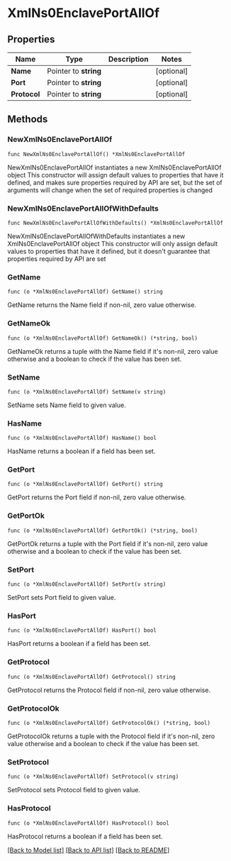 # XmlNs0EnclavePortAllOf

## Properties

Name | Type | Description | Notes
------------ | ------------- | ------------- | -------------
**Name** | Pointer to **string** |  | [optional] 
**Port** | Pointer to **string** |  | [optional] 
**Protocol** | Pointer to **string** |  | [optional] 

## Methods

### NewXmlNs0EnclavePortAllOf

`func NewXmlNs0EnclavePortAllOf() *XmlNs0EnclavePortAllOf`

NewXmlNs0EnclavePortAllOf instantiates a new XmlNs0EnclavePortAllOf object
This constructor will assign default values to properties that have it defined,
and makes sure properties required by API are set, but the set of arguments
will change when the set of required properties is changed

### NewXmlNs0EnclavePortAllOfWithDefaults

`func NewXmlNs0EnclavePortAllOfWithDefaults() *XmlNs0EnclavePortAllOf`

NewXmlNs0EnclavePortAllOfWithDefaults instantiates a new XmlNs0EnclavePortAllOf object
This constructor will only assign default values to properties that have it defined,
but it doesn't guarantee that properties required by API are set

### GetName

`func (o *XmlNs0EnclavePortAllOf) GetName() string`

GetName returns the Name field if non-nil, zero value otherwise.

### GetNameOk

`func (o *XmlNs0EnclavePortAllOf) GetNameOk() (*string, bool)`

GetNameOk returns a tuple with the Name field if it's non-nil, zero value otherwise
and a boolean to check if the value has been set.

### SetName

`func (o *XmlNs0EnclavePortAllOf) SetName(v string)`

SetName sets Name field to given value.

### HasName

`func (o *XmlNs0EnclavePortAllOf) HasName() bool`

HasName returns a boolean if a field has been set.

### GetPort

`func (o *XmlNs0EnclavePortAllOf) GetPort() string`

GetPort returns the Port field if non-nil, zero value otherwise.

### GetPortOk

`func (o *XmlNs0EnclavePortAllOf) GetPortOk() (*string, bool)`

GetPortOk returns a tuple with the Port field if it's non-nil, zero value otherwise
and a boolean to check if the value has been set.

### SetPort

`func (o *XmlNs0EnclavePortAllOf) SetPort(v string)`

SetPort sets Port field to given value.

### HasPort

`func (o *XmlNs0EnclavePortAllOf) HasPort() bool`

HasPort returns a boolean if a field has been set.

### GetProtocol

`func (o *XmlNs0EnclavePortAllOf) GetProtocol() string`

GetProtocol returns the Protocol field if non-nil, zero value otherwise.

### GetProtocolOk

`func (o *XmlNs0EnclavePortAllOf) GetProtocolOk() (*string, bool)`

GetProtocolOk returns a tuple with the Protocol field if it's non-nil, zero value otherwise
and a boolean to check if the value has been set.

### SetProtocol

`func (o *XmlNs0EnclavePortAllOf) SetProtocol(v string)`

SetProtocol sets Protocol field to given value.

### HasProtocol

`func (o *XmlNs0EnclavePortAllOf) HasProtocol() bool`

HasProtocol returns a boolean if a field has been set.


[[Back to Model list]](../README.md#documentation-for-models) [[Back to API list]](../README.md#documentation-for-api-endpoints) [[Back to README]](../README.md)


